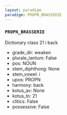 ```yaml
---
layout: paradigm
paradigm: PROPN_BRASSERIE
---
```

### ` PROPN_BRASSERIE `

Dictionary class 21 i back
* grade_dir: weaken
* plurale_tantum: False
* pos: NOUN
* stem_diphthong: None
* stem_vowel: i
* upos: PROPN
* harmony: back
* kotus_av: None
* kotus_tn: 21
* clitics: False
* possessive: False
